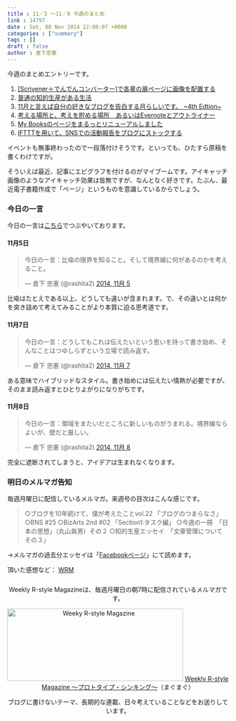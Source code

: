 ```yaml
---
title : 11／3 〜11／8 今週のまとめ
link : 14797
date : Sat, 08 Nov 2014 22:00:07 +0000
categories : ["summary"]
tags : []
draft : false
author : 倉下忠憲
---
```


今週のまとめエントリーです。
 
<ol>
<li><a href="https://rashita.net/blog/?p=14730" target="_blank">[Scrivener＋でんでんコンバーター]で各章の扉ページに画像を配置する</a></li>
<li><a href="https://rashita.net/blog/?p=14743" target="_blank">普通の知的生産がある生活</a></li>
<li><a href="https://rashita.net/blog/?p=14760" target="_blank">11月と言えば自分の好きなブログを告白する月らしいです。 ~4th Edtion~</a></li>
<li><a href="https://rashita.net/blog/?p=14769" target="_blank">考える場所と、考えを貯める場所　あるいはEvernoteとアウトライナー</a></li>
<li><a href="https://rashita.net/blog/?p=14783" target="_blank">My Booksのページをまるっとリニューアルしました</a></li>
<li><a href="https://rashita.net/blog/?p=14793" target="_blank">IFTTTを用いて、SNSでの活動報告をブログにストックする</a></li>
</ol>

イベントも無事終わったので一段落付けそうです。といっても、ひたすら原稿を書くわけですが。

そういえば最近、記事にエピグラフを付けるのがマイブームです。アイキャッチ画像のようなアイキャッチ効果は皆無ですが、なんとなく好きです。たぶん、最近電子書籍作成で「ページ」というものを意識しているからでしょう。


<h3>今日の一言</h3>
今日の一言は<a href="http://twitter.com/rashita2 ">こちら</a>でつぶやいております。

<h4>11月5日</h4>

<blockquote class="twitter-tweet" lang="ja"><p>今日の一言：比喩の限界を知ること。そして境界線に何があるのかを考えること。</p>&mdash; 倉下 忠憲 (@rashita2) <a href="https://twitter.com/rashita2/status/529934790053474304">2014, 11月 5</a></blockquote>
<script async src="//platform.twitter.com/widgets.js" charset="utf-8"></script>

比喩はたとえである以上、どうしても違いが含まれます。で、その違いとは何かを突き詰めて考えてみることがより本質に迫る思考道です。

<h4>11月7日</h4>

<blockquote class="twitter-tweet" lang="ja"><p>今日の一言：どうしてもこれは伝えたいという思いを持って書き始め、そんなことはつゆしらずという立場で読み返す。</p>&mdash; 倉下 忠憲 (@rashita2) <a href="https://twitter.com/rashita2/status/530707185819320322">2014, 11月 7</a></blockquote>
<script async src="//platform.twitter.com/widgets.js" charset="utf-8"></script>

ある意味でハイブリッドなスタイル。書き始めには伝えたい情熱が必要ですが、そのまま読み返すとひとりよがりになりがちです。

<h4>11月8日</h4>

<blockquote class="twitter-tweet" lang="ja"><p>今日の一言：領域をまたいだところに新しいものがうまれる。境界線ならよいが、壁だと厳しい。</p>&mdash; 倉下 忠憲 (@rashita2) <a href="https://twitter.com/rashita2/status/530986928363945984">2014, 11月 8</a></blockquote>
<script async src="//platform.twitter.com/widgets.js" charset="utf-8"></script>

完全に遮断されてしまうと、アイデアは生まれなくなります。

<h3>明日のメルマガ告知</h3>
毎週月曜日に配信しているメルマガ。来週号の目次はこんな感じです。
<blockquote>
○ブログを10年続けて、僕が考えたことvol.22 「ブログのつまらなさ」
○BNS #25
○BizArts 2nd #02 「Section1:タスク編」
○今週の一冊　「日本の思想」（丸山眞男）その２
○知的生産エッセイ　「文章管理について　その３」
</blockquote>
→メルマガの過去分エッセイは「<a href="http://www.facebook.com/home.php#!/rashitaportal">Facebookページ</a>」にて読めます。

頂いた感想など：
<a class="twitter-timeline"  href="https://twitter.com/rashita2/timelines/427262290753097729"  data-widget-id="427265271171010561">WRM</a>
    <script>!function(d,s,id){var js,fjs=d.getElementsByTagName(s)[0],p=/^http:/.test(d.location)?'http':'https';if(!d.getElementById(id)){js=d.createElement(s);js.id=id;js.src=p+"://platform.twitter.com/widgets.js";fjs.parentNode.insertBefore(js,fjs);}}(document,"script","twitter-wjs");</script>


<div style="text-align:center;margin-top:25px;">
Weekly R-style Magazineは、毎週月曜日の朝7時に配信されているメルマガです。

<a href="http://www.mag2.com/m/0001185133.html" target="_blank"><img src="https://rashita.net/blog/wp-content/uploads/2010/09/mmbanner.jpg" alt="Weeky R-style Magazine" width="400" height="165" class="alignnone size-full wp-image-12201" /></a>
<a href="http://www.mag2.com/m/0001185133.html" target="_blank">Weekly R-style Magazine ～プロトタイプ・シンキング～</a>（まぐまぐ）

ブログに書けないテーマ、長期的な連載、日々考えていることなどをお送りしています。
</div> 

